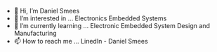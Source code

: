 - 👋 Hi, I’m Daniel Smees
- 👀 I’m interested in ... Electronics Embedded Systems
- 🌱 I’m currently learning ... Electronic Embedded System Design and Manufacturing 
- 📫 How to reach me ... LinedIn - Daniel Smees

<!---
dsmees/dsmees is a ✨ special ✨ repository because its `README.md` (this file) appears on your GitHub profile.
You can click the Preview link to take a look at your changes.
--->
